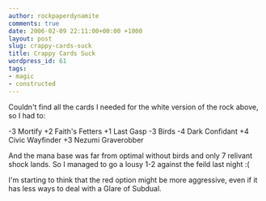 ```yaml
---
author: rockpaperdynamite
comments: true
date: 2006-02-09 22:11:00+00:00 +1000
layout: post
slug: crappy-cards-suck
title: Crappy Cards Suck
wordpress_id: 61
tags:
- magic
- constructed
---
```


Couldn't find all the cards I needed for the white version of the rock above, so I had to:

-3 Mortify
+2 Faith's Fetters
+1 Last Gasp
-3  Birds
-4 Dark  Confidant
+4 Civic Wayfinder
+3 Nezumi Graverobber

And the mana base was far from optimal without birds and only 7 relivant shock lands. So I managed to go a lousy 1-2 against the feild last night :(

I'm starting to think that the red option might be more aggressive, even if it has less ways to deal with a Glare of Subdual.
